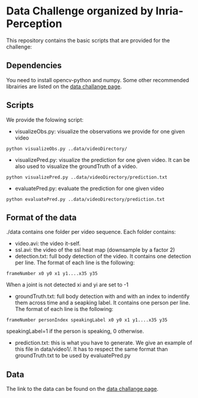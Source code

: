 # Data Challenge organized by Inria-Perception

This repository contains the basic scripts that are provided for the challenge:

## Dependencies
You need to install opencv-python and  numpy. Some other recommended librairies are listed on the [data challange page](https://team.inria.fr/perception/research/data-challenge/).   

## Scripts
We provide the folowing script:
* visualizeObs.py: visualize the observations we provide for one given video
```
python visualizeObs.py ..data/videoDirectory/
```
* visualizePred.py: visualize the prediction for one given video. It can be also used to visualize the groundTruth of a video.
```
python visualizePred.py ..data/videoDirectory/prediction.txt
```
* evaluatePred.py: evaluate the prediction for one given video
```
python evaluatePred.py ..data/videoDirectory/prediction.txt
```

## Format of the data
./data contains one folder per video sequence. Each folder contains:

* video.avi: the video it-self.
* ssl.avi: the video of the ssl heat map (downsample by a factor 2)
* detection.txt: full body detection of the video. It contains one detection per line. The format of each line is the following:
```
frameNumber x0 y0 x1 y1....x35 y35 
```
When a joint is not detected xi and yi are set to -1

* groundTruth.txt: full body detection with and with an index to indentify them across time and a seapking label. It contains one person per line. The format of each line is the following:
```
frameNumber personIndex speakingLabel x0 y0 x1 y1....x35 y35 
```
speakingLabel=1 if the person is speaking, 0 otherwise. 

* prediction.txt: this is what you have to generate. We give an example of this file in data/video1/. It has to respect the same format than groundTruth.txt to be used by evaluatePred.py 

## Data
The link to the data can be found on the [data challange page](https://team.inria.fr/perception/research/data-challenge/).